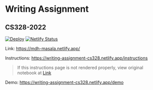 # Writing Assignment
## CS328-2022
[![Deploy](https://github.com/cs328-2022/writing-assignment/actions/workflows/deploy.yml/badge.svg)](https://github.com/cs328-2022/writing-assignment/actions/workflows/deploy.yml)
[![Netlify Status](https://api.netlify.com/api/v1/badges/b4e74a4e-ee30-4e50-b1af-f7864b096f04/deploy-status)](https://app.netlify.com/sites/writing-assignment-cs328/deploys)
<!-- Replace this link with your generated Netlify website link -->
Link: https://mdh-masala.netlify.app/

Instructions: https://writing-assignment-cs328.netlify.app/instructions  
> If this instructions page is not rendered properly, view original notebook at [Link](https://github.com/cs328-2022/writing-assignment/blob/main/_notebooks/instructions.ipynb)

Demo: https://writing-assignment-cs328.netlify.app/demo
